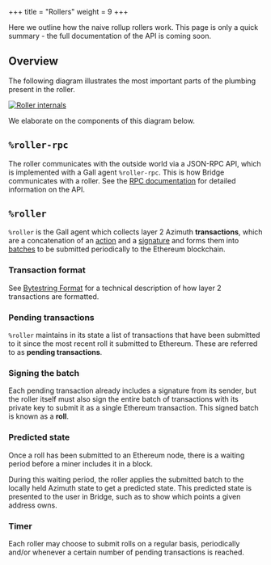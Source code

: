+++
title = "Rollers"
weight = 9
+++

Here we outline how the naive rollup rollers work. This page is only a quick
summary - the full documentation of the API is coming soon.

## Overview

The following diagram illustrates the most important parts of the plumbing
present in the roller.

[![Roller internals](https://media.urbit.org/docs/layer2/roller-internal.png)](https://media.urbit.org/docs/layer2/roller-internal.png)

We elaborate on the components of this diagram below.

## `%roller-rpc`

The roller communicates with the outside world via a JSON-RPC API, which is
implemented with a Gall agent `%roller-rpc`. This is how Bridge communicates
with a roller. See the [RPC
documentation](https://documenter.getpostman.com/view/16338962/Tzm3nx7x#5a698656-8e7e-433f-9eff-1c6047b9eace)
for detailed information on the API.

## `%roller`

`%roller` is the Gall agent which collects layer 2 Azimuth **transactions**, which
are a concatenation of an
[action](/reference/azimuth/l2/bytestrings#actions) and a
[signature](/reference/azimuth/l2/bytestrings#signatures) and forms them into
[batches](/reference/azimuth/l2/bytestrings#batch) to be submitted periodically to the
Ethereum blockchain.

### Transaction format

See [Bytestring Format](/reference/azimuth/l2/bytestrings) for a technical description of
how layer 2 transactions are formatted.

### Pending transactions

`%roller` maintains in its state a list of transactions that have been submitted
to it since the most recent roll it submitted to Ethereum. These are referred to as
**pending transactions**.

### Signing the batch

Each pending transaction already includes a signature from its sender, but the roller
itself must also sign the entire batch of transactions with its private key to
submit it as a single Ethereum transaction. This signed batch is known as a **roll**.

### Predicted state

Once a roll has been submitted to an Ethereum node, there is a waiting period
before a miner includes it in a block.

During this waiting period, the roller applies the submitted batch to the
locally held Azimuth state to get a predicted state. This predicted state is
presented to the user in Bridge, such as to show which points a given address owns.

### Timer

Each roller may choose to submit rolls on a regular basis, periodically
and/or whenever a certain number of pending transactions is reached.

